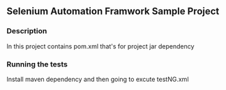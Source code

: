 ## Selenium Automation Framwork Sample Project 

### Description
In this project contains pom.xml that's for project jar dependency 

### Running the tests

Install maven dependency and then going to excute testNG.xml
